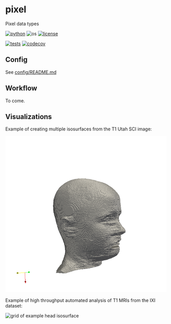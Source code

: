 # pixel

Pixel data types

[![python](https://img.shields.io/badge/python-3.8-blue.svg)](https://www.python.org/)
![os](https://img.shields.io/badge/os-ubuntu%20|%20macos%20|%20windows-blue.svg)
[![license](https://img.shields.io/badge/license-MIT-green.svg)](https://github.com/sandialabs/sibl#license)

[![tests](https://github.com/autotwin/pixel/workflows/tests/badge.svg)](https://github.com/autotwin/pixel/actions)
[![codecov](https://codecov.io/gh/autotwin/pixel/branch/main/graph/badge.svg?token=1Z716PHWAW)](https://codecov.io/gh/autotwin/pixel)

## Config

See [config/README.md](config/README.md)

## Workflow

To come.

## Visualizations

Example of creating multiple isosurfaces from the T1 Utah SCI image: 

![animated skull and brain isosurface](https://github.com/autotwin/data/blob/main/figs/skull_brain_animation.gif) 

Example of high throughput automated analysis of T1 MRIs from the IXI dataset: 

![grid of example head isosurface](https://github.com/autotwin/data/blob/main/figs/example_grid.png) 
